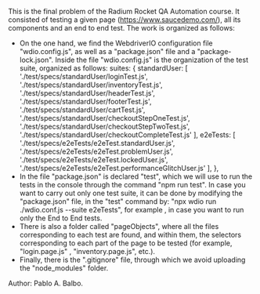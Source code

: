 This is the final problem of the Radium Rocket QA Automation course. It consisted of testing a given page (https://www.saucedemo.com/), all its components and an end to end test. The work is organized as follows:
- On the one hand, we find the WebdriverIO configuration file "wdio.config.js", as well as a "package.json" file and a "package-lock.json". Inside the file "wdio.config.js" is the organization of the test suite, organized as follows:
    suites: {
        standardUser: [
            './test/specs/standardUser/loginTest.js',
            './test/specs/standardUser/inventoryTest.js',
            './test/specs/standardUser/headerTest.js',
            './test/specs/standardUser/footerTest.js',
            './test/specs/standardUser/cartTest.js',
            './test/specs/standardUser/checkoutStepOneTest.js',
            './test/specs/standardUser/checkoutStepTwoTest.js',
            './test/specs/standardUser/checkoutCompleteTest.js'
        ],
        e2eTests: [
            './test/specs/e2eTests/e2eTest.standardUser.js',
            './test/specs/e2eTests/e2eTest.problemUser.js',
            './test/specs/e2eTests/e2eTest.lockedUser.js',
            './test/specs/e2eTests/e2eTest.performanceGlitchUser.js'
        ],
    },
- In the file "package.json" is declared "test", which we will use to run the tests in the console through the command "npm run test". In case you want to carry out only one test suite, it can be done by modifying the "package.json" file, in the "test" command by: "npx wdio run ./wdio.conf.js --suite e2eTests", for example , in case you want to run only the End to End tests.
- There is also a folder called "pageObjects", where all the files corresponding to each test are found, and within them, the selectors corresponding to each part of the page to be tested (for example, "login.page.js" , "inventory.page.js", etc.).
- Finally, there is the ".gitignore" file, through which we avoid uploading the "node_modules" folder.

Author: Pablo A. Balbo.
